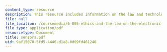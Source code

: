```yaml
---
content_type: resource
description: This resource includes information on the law and technology of anonymity.
file: null
file_location: /coursemedia/6-805-ethics-and-the-law-on-the-electronic-frontier-fall-2005/9af150705fd54446d1a88d09fd461246_sensors.pdf
file_type: application/pdf
resourcetype: Document
title: sensors.pdf
uid: 9af15070-5fd5-4446-d1a8-8d09fd461246
---
```

